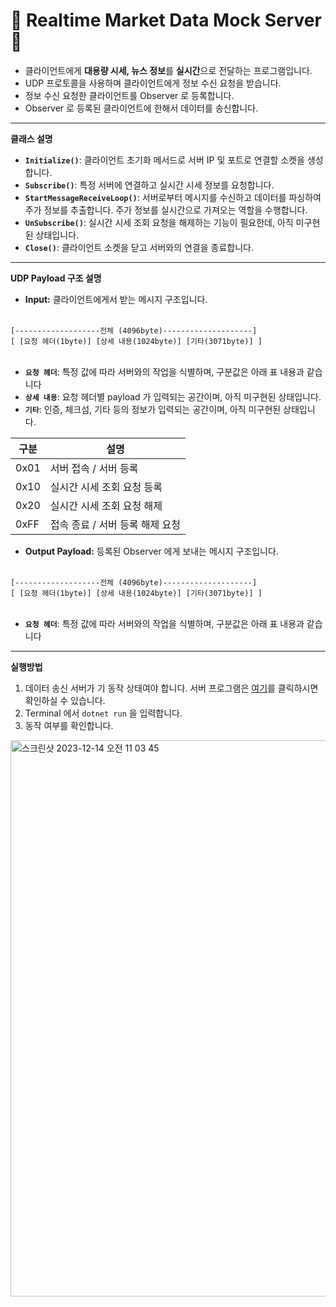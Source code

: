 # 💾 Realtime Market Data Mock Server 💾
- 클라이언트에게 **대용량 시세, 뉴스 정보**를 **실시간**으로 전달하는 프로그램입니다. <br>
- UDP 프로토콜을 사용하며 클라이언트에게 정보 수신 요청을 받습니다.
- 정보 수신 요청한 클라이언트를 Observer 로 등록합니다.
- Observer 로 등록된 클라이언트에 한해서 데이터를 송신합니다.

---

**클래스 설명**
- **`Initialize()`**: 클라이언트 초기화 메서드로 서버 IP 및 포트로 연결할 소켓을 생성합니다.
- **`Subscribe()`**: 특정 서버에 연결하고 실시간 시세 정보를 요청합니다.
- **`StartMessageReceiveLoop()`**: 서버로부터 메시지를 수신하고 데이터를 파싱하여 주가 정보를 추출합니다. 주가 정보를 실시간으로 가져오는 역할을 수행합니다.
- **`UnSubscribe()`**: 실시간 시세 조회 요청을 해제하는 기능이 필요한데, 아직 미구현된 상태입니다.
- **`Close()`**: 클라이언트 소켓을 닫고 서버와의 연결을 종료합니다.

---

**UDP Payload 구조 설명**
- **Input:** 클라이언트에게서 받는 메시지 구조입니다.
<br>
<code>[-------------------전체 (4096byte)--------------------] </code><br>
<code>[ [요청 헤더(1byte)] [상세 내용(1024byte)] [기타(3071byte)] ]</code> <br><br>

- **`요청 헤더`**: 특정 값에 따라 서버와의 작업을 식별하며, 구분값은 아래 표 내용과 같습니다<br>
- **`상세 내용`**: 요청 헤더별 payload 가 입력되는 공간이며, 아직 미구현된 상태입니다.<br>
- **`기타`**: 인증, 체크섬, 기타 등의 정보가 입력되는 공간이며, 아직 미구현된 상태입니다.<br>

|구분|설명|
|------|---|
|0x01|서버 접속 / 서버 등록|
|0x10|실시간 시세 조회 요청 등록|
|0x20|실시간 시세 조회 요청 해제|
|0xFF|접속 종료 / 서버 등록 해제 요청|

- **Output Payload:** 등록된 Observer 에게 보내는 메시지 구조입니다.
<br>
<code>[-------------------전체 (4096byte)--------------------] </code><br>
<code>[ [요청 헤더(1byte)] [상세 내용(1024byte)] [기타(3071byte)] ]</code> <br><br>

- **`요청 헤더`**: 특정 값에 따라 서버와의 작업을 식별하며, 구분값은 아래 표 내용과 같습니다<br>
---

**실행방법**
1. 데이터 송신 서버가 기 동작 상태여야 합니다. 서버 프로그램은 [여기](https://github.com/wkjung0624/realtime-market-data-mock-server)를 클릭하시면 확인하실 수 있습니다.
2. Terminal 에서 <code>dotnet run</code> 을 입력합니다.
3. 동작 여부를 확인합니다.

<img width="890" alt="스크린샷 2023-12-14 오전 11 03 45" src="https://github.com/wkjung0624/realtime-market-data-receiver/assets/35141349/1f15e3ec-87fa-457a-b94b-c5af88988455">

